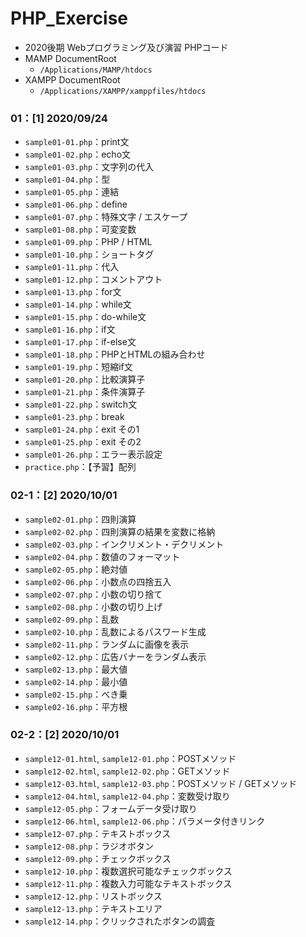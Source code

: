 # PHP_Exercise
- 2020後期 Webプログラミング及び演習 PHPコード
- MAMP DocumentRoot
  - `/Applications/MAMP/htdocs`
- XAMPP DocumentRoot
  - `/Applications/XAMPP/xamppfiles/htdocs`

### 01：[1] 2020/09/24
- `sample01-01.php`：print文
- `sample01-02.php`：echo文
- `sample01-03.php`：文字列の代入
- `sample01-04.php`：型
- `sample01-05.php`：連結
- `sample01-06.php`：define
- `sample01-07.php`：特殊文字 / エスケープ
- `sample01-08.php`：可変変数
- `sample01-09.php`：PHP / HTML
- `sample01-10.php`：ショートタグ
- `sample01-11.php`：代入
- `sample01-12.php`：コメントアウト
- `sample01-13.php`：for文
- `sample01-14.php`：while文
- `sample01-15.php`：do-while文
- `sample01-16.php`：if文
- `sample01-17.php`：if-else文  
- `sample01-18.php`：PHPとHTMLの組み合わせ
- `sample01-19.php`：短縮if文
- `sample01-20.php`：比較演算子
- `sample01-21.php`：条件演算子
- `sample01-22.php`：switch文
- `sample01-23.php`：break
- `sample01-24.php`：exit その1
- `sample01-25.php`：exit その2
- `sample01-26.php`：エラー表示設定  
- `practice.php`：【予習】配列

### 02-1：[2] 2020/10/01
- `sample02-01.php`：四則演算
- `sample02-02.php`：四則演算の結果を変数に格納
- `sample02-03.php`：インクリメント・デクリメント
- `sample02-04.php`：数値のフォーマット
- `sample02-05.php`：絶対値
- `sample02-06.php`：小数点の四捨五入
- `sample02-07.php`：小数の切り捨て
- `sample02-08.php`：小数の切り上げ
- `sample02-09.php`：乱数
- `sample02-10.php`：乱数によるパスワード生成
- `sample02-11.php`：ランダムに画像を表示
- `sample02-12.php`：広告バナーをランダム表示
- `sample02-13.php`：最大値
- `sample02-14.php`：最小値
- `sample02-15.php`：べき乗
- `sample02-16.php`：平方根

### 02-2：[2] 2020/10/01
- `sample12-01.html`, `sample12-01.php`：POSTメソッド
- `sample12-02.html`, `sample12-02.php`：GETメソッド
- `sample12-03.html`, `sample12-03.php`：POSTメソッド / GETメソッド
- `sample12-04.html`, `sample12-04.php`：変数受け取り
- `sample12-05.php`：フォームデータ受け取り
- `sample12-06.html`, `sample12-06.php`：パラメータ付きリンク
- `sample12-07.php`：テキストボックス
- `sample12-08.php`：ラジオボタン
- `sample12-09.php`：チェックボックス
- `sample12-10.php`：複数選択可能なチェックボックス
- `sample12-11.php`：複数入力可能なテキストボックス
- `sample12-12.php`：リストボックス
- `sample12-13.php`：テキストエリア
- `sample12-14.php`：クリックされたボタンの調査
